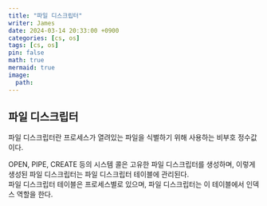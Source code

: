```yaml
---
title: "파일 디스크립터"
writer: James
date: 2024-03-14 20:33:00 +0900
categories: [cs, os]
tags: [cs, os]
pin: false
math: true
mermaid: true
image:
  path:
---
```


## 파일 디스크립터

파일 디스크립터란 프로세스가 열려있는 파일을 식별하기 위해 사용하는 비부호 정수값이다.

OPEN, PIPE, CREATE 등의 시스템 콜은 고유한 파일 디스크립터를 생성하며, 이렇게 생성된 파일 디스크립터는 파일 디스크립터 테이블에 관리된다.  
파일 디스크립터 테이블은 프로세스별로 있으며, 파일 디스크립터는 이 테이블에서 인덱스 역할을 한다.

